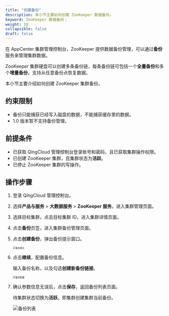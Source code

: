 ```yaml
---
title: "创建备份"
description: 本小节主要如何创建 ZooKeeper 数据备份。 
keyword: ZooKeeper 数据备份；
weight: 10
collapsible: false
draft: false
---
```




在 AppCenter 集群管理控制台，ZooKeeper 提供数据备份管理，可以通过**备份**服务来管理集群数据。

ZooKeeper 集群硬盘可以创建多条备份链，每条备份链可包括一个**全量备份**和多个**增量备份**，支持从任意备份点恢复数据。

本小节主要介绍如何创建 ZooKeeper 集群备份。

## 约束限制

- 备份只能捕获已经写入磁盘的数据，不能捕获缓存里的数据。
- 1.0 版本暂不支持备份管理。

## 前提条件

- 已获取 QingCloud 管理控制台登录账号和密码，且已获取集群操作权限。
- 已创建 ZooKeeper 集群，且集群状态为**活跃**。
- 已停止 ZooKeeper 集群的写操作。

## 操作步骤

1. 登录 QingCloud 管理控制台。
2. 选择**产品与服务** > **大数据服务** > **ZooKeeper 服务**，进入集群管理页面。
3. 选择目标集群，点击目标集群 ID，进入集群详情页面。
4. 点击**备份**页签，进入集群备份管理页面。
5. 点击**创建备份**，弹出备份提示窗口。

   <img src="../../../_images/backup_notice.png" alt="备份提示" style="zoom:50%;" />

6. 点击**继续**，配置备份信息。

    输入备份名称，以及勾选**创建新备份链接**。

   <img src="../../../_images/backup_config.png" alt="备份配置" style="zoom:50%;" />

7. 确认参数信息无误后，点击**保存**，返回备份列表页面。

   待集群状态切换为**活跃**，即集群创建集群当前备份。

    <img src="../../../_images/backup_list.png" alt="备份列表" style="zoom:100%;" />
